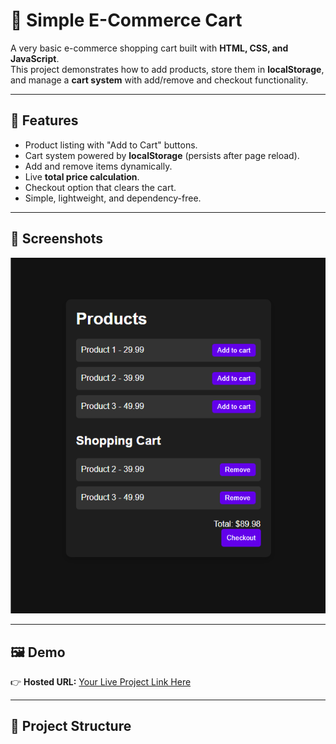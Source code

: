 # 🛒 Simple E-Commerce Cart

A very basic e-commerce shopping cart built with **HTML, CSS, and JavaScript**.  
This project demonstrates how to add products, store them in **localStorage**, and manage a **cart system** with add/remove and checkout functionality.  

---

## 🚀 Features
- Product listing with "Add to Cart" buttons.
- Cart system powered by **localStorage** (persists after page reload).
- Add and remove items dynamically.
- Live **total price calculation**.
- Checkout option that clears the cart.
- Simple, lightweight, and dependency-free.

---

## 📸 Screenshots

![Product List](image.png)

---

## 🖼️ Demo
👉 **Hosted URL:** [Your Live Project Link Here](https://rajdipchatterjee.github.io/ecommerce-01/)  

---

## 📂 Project Structure
